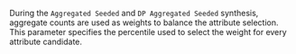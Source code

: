 During the `Aggregated Seeded` and `DP Aggregated Seeded` synthesis, aggregate counts are used as weights to balance the attribute selection. This parameter specifies the percentile used to select the weight for every attribute candidate.
